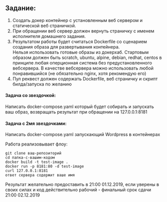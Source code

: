 ## Задание:  
1. Создать докер контейнер c установленным веб сервером и статической веб страничкой.  
2. При обращении веб сервер должен вернуть страничку с именем исполнителя домашнего задания.  
3. Результатом работы будет считаться Dockerfile со сценарием создания образа для развертывания контейнера.   
   Нельзя использовать готовые образы из докерхаб. Стартовым образом должен быть scratch, ubuntu, alpine, 
   debian, redhat, centos в принципе любая оперционная система без предустановленного вебсервера. 
   В качестве вебсервера можно использовать любой понравившийся (не обязательно nginx, хотя рекомендую его) 
4. Пул реквест должен содержать Dockerfile, веб страничку и скрипт билда/запуска по желанию   
#### Задача со звездочкой:  
Написать docker-compose.yaml который будет собирать и запускать ваш образ, 
возвращать результат при обращении на 127.0.0.1:8181  
#### Задача с 2мя звездочками: 
Написать docker-compose.yaml запускающий Wordpress в контейнерах

Работа реализовывает флоу: 
```
git clone ваш-репозиторий
cd папка-с-вашим-кодом
docker build -t test-image .
docker run -p 8181:80 -d test-image
curl 127.0.0.1:8181
ответ сервера содержит ваше имя
```

Результат желательно предоставить в 21:00 01.12.2019, если уверены в своих силах и код действительно рабочий - финальный срок сдачи 21:00 02.12.2019


